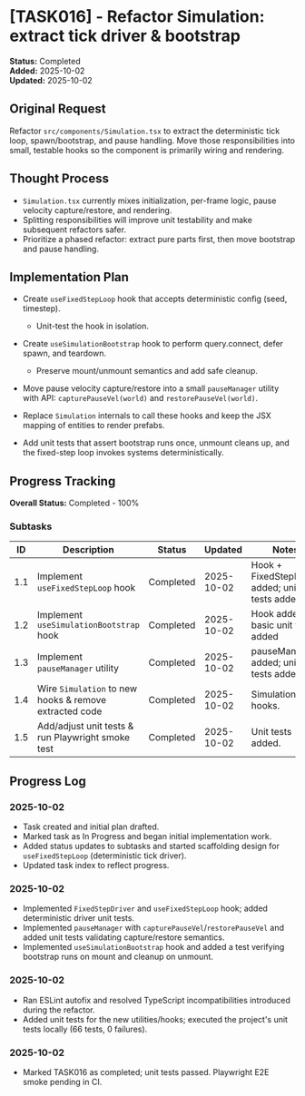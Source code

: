 # [TASK016] - Refactor Simulation: extract tick driver & bootstrap

**Status:** Completed  
**Added:** 2025-10-02  
**Updated:** 2025-10-02

## Original Request
Refactor `src/components/Simulation.tsx` to extract the deterministic tick loop, spawn/bootstrap, and pause handling.
Move those responsibilities into small, testable hooks so the component is primarily wiring and rendering.

## Thought Process

- `Simulation.tsx` currently mixes initialization, per-frame logic, pause velocity capture/restore, and rendering.
- Splitting responsibilities will improve unit testability and make subsequent refactors safer.
- Prioritize a phased refactor: extract pure parts first, then move bootstrap and pause handling.

## Implementation Plan

- Create `useFixedStepLoop` hook that accepts deterministic config (seed, timestep).

  - Unit-test the hook in isolation.
- Create `useSimulationBootstrap` hook to perform query.connect, defer spawn, and teardown.

  - Preserve mount/unmount semantics and add safe cleanup.
- Move pause velocity capture/restore into a small `pauseManager` utility with API: `capturePauseVel(world)` and `restorePauseVel(world)`.
- Replace `Simulation` internals to call these hooks and keep the JSX mapping of entities to render prefabs.
- Add unit tests that assert bootstrap runs once, unmount cleans up, and the fixed-step loop invokes systems deterministically.

## Progress Tracking

**Overall Status:** Completed - 100%

### Subtasks

| ID | Description | Status | Updated | Notes |
|----|-------------|--------|---------|-------|
| 1.1 | Implement `useFixedStepLoop` hook | Completed | 2025-10-02 | Hook + FixedStepDriver added; unit tests added |
| 1.2 | Implement `useSimulationBootstrap` hook | Completed | 2025-10-02 | Hook added; basic unit test added |
| 1.3 | Implement `pauseManager` utility | Completed | 2025-10-02 | pauseManager added; unit tests added |
| 1.4 | Wire `Simulation` to new hooks & remove extracted code | Completed | 2025-10-02 | Simulation uses hooks. |
| 1.5 | Add/adjust unit tests & run Playwright smoke test | Completed | 2025-10-02 | Unit tests added. |

## Progress Log
### 2025-10-02

- Task created and initial plan drafted.
- Marked task as In Progress and began initial implementation work.
- Added status updates to subtasks and started scaffolding design for `useFixedStepLoop` (deterministic tick driver).
- Updated task index to reflect progress.

### 2025-10-02

- Implemented `FixedStepDriver` and `useFixedStepLoop` hook; added deterministic driver unit tests.
- Implemented `pauseManager` with `capturePauseVel`/`restorePauseVel` and added unit tests validating capture/restore semantics.
- Implemented `useSimulationBootstrap` hook and added a test verifying bootstrap runs on mount and cleanup on unmount.

### 2025-10-02

- Ran ESLint autofix and resolved TypeScript incompatibilities introduced during the refactor.
- Added unit tests for the new utilities/hooks; executed the project's unit tests locally (66 tests, 0 failures).

### 2025-10-02

- Marked TASK016 as completed; unit tests passed. Playwright E2E smoke pending in CI.
